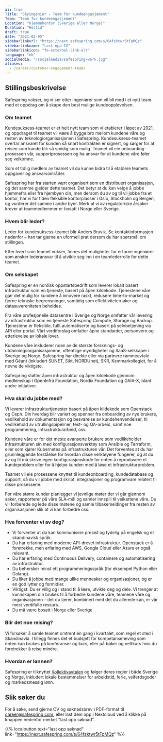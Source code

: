 ```yaml
---
ai: true
Title: "Skyingeniør - Team for kundeengasjement"
Team: "Team for kundeengasjement"
Location: "Hjemmekontor (Sverige eller Norge)"
Duration: "Heltid"
draft: true
date: "2021-02-05"
sidebarlinkurl: "https://next.safespring.com/s/64fzktwr5tFpMQz"
sidebarlinkname: "Last opp CV"
sidebarlinkicon: "fa-external-link-alt"
language: "nb"
socialmedia: "/socialmedia/safespring-work.jpg"
aliases:
  - /career/customer-engagement-team/
---
```

## Stillingsbeskrivelse

Safespring vokser, og vi ser etter ingeniører som vil bli med i et nytt team med et oppdrag om å skape den best mulige kundeopplevelsen.

### Om teamet

Kundesuksess-teamet er et helt nytt team som vi etablerer i løpet av 2021, og oppdraget til teamet vil være å bygge bro mellom kundene våre og resten av teknologiorganisasjonen i Safespring. Kundesuksess-teamet overtar ansvaret for kunden så snart kontrakten er signert, og sørger for at reisen som kunde blir så smidig som mulig. Teamet vil eie onboarding-prosessen vår, supportprosessen og ha ansvar for at kundene våre føler seg velkomne.

Som et tidlig medlem av teamet vil du kunne bidra til å etablere teamets oppgaver og ansvarsområder.

Safespring har fra starten vært organisert som en distribuert organisasjon, og det samme gjelder dette teamet. Det betyr at du kan velge å jobbe hjemmefra eller fra hjembyen din, men dersom du av og til vil jobbe fra et kontor, har vi for tiden fleksible kontorplasser i Oslo, Stockholm og Bergen, og vurderer det samme i andre byer. Merk at vi av regulatoriske årsaker krever at teammedlemmer er bosatt i Norge eller Sverige.

### Hvem blir leder?

Leder for kundesuksess-teamet blir Anders Bruvik. Se kontaktinformasjon nedenfor – han tar gjerne en uformell prat dersom du har spørsmål om stillingen.

Etter hvert som teamet vokser, finnes det muligheter for erfarne ingeniører som ønsker lederansvar til å utvikle seg inn i en teamlederrolle for dette teamet.

### Om selskapet

Safespring er en nordisk oppstartsbedrift som leverer lokalt basert infrastruktur som en tjeneste, basert på åpen kildekode. Tjenestene våre gjør det mulig for kundene å innovere raskt, redusere time-to-market og fjerne tekniske begrensninger, samtidig som effektiviteten øker og datasuvereniteten beholdes.

Fra våre profesjonelle datasentre i Sverige og Norge omfatter vår levering av infrastruktur som en tjeneste Safespring Compute, Storage og Backup. Tjenestene er fleksible, fullt automatiserte og basert på selvbetjening via API eller portal. Vårt verdiforslag omfatter åpne standarder, personvern og etterlevelse av lokale lover.

Kundene våre inkluderer noen av de største forsknings- og utdanningsorganisasjonene, offentlige myndigheter og SaaS-selskaper i Sverige og Norge. Safespring har direkte eller via partnere rammeavtale med Géant (inkludert SUNET, Sikt, NORDUnet), SKR, Kammarkollegiet, for å nevne de viktigste.

Safespring støtter åpen infrastruktur og åpen kildekode gjennom medlemskap i OpenInfra Foundation, Nordix Foundation og GAIA-X, blant andre initiativer.

### Hva skal du jobbe med?

Vi leverer infrastrukturtjenester basert på åpen kildekode som Openstack og Ceph. Din hverdag blir variert og spenner fra onboarding av nye brukere, vedlikehold av dokumentasjon og besvarelse av kundehenvendelser, til vedlikehold av utrullingspipeliner, test- og QA-arbeid, samt noe programmering, infrastrukturarbeid, osv.

Kundene våre er for det meste avanserte brukere som vedlikeholder infrastrukturen sin med konfigurasjonsverktøy som Ansible og Terraform, eller som kjører Kubernetes på infrastrukturen vår. Det forventes at du har grunnleggende forståelse for hvordan disse verktøyene fungerer, og at du av og til må skrive egen konfigurasjonskode for enten å reprodusere et kundeproblem eller for å hjelpe kunden med å løse et infrastrukturproblem.

Teamet vil eie prosessene knyttet til kundeonboarding, kundedatabase og support, så du vil jobbe med skript, integrasjoner og programvare relatert til disse prosessene.

For våre større kunder planlegger vi jevnlige møter der vi går gjennom saker, rapporterer på våre SLA-mål og samler innspill til veikartene våre. Du vil forberede og lede disse møtene og samle tilbakemeldinger fra resten av organisasjonen slik at vi kan forbedre oss.

### Hva forventer vi av deg?

- Vi forventer at du kan kommunisere presist og tydelig på engelsk og et skandinavisk språk.
- Du har erfaring med moderne API-drevet infrastruktur. Openstack er å foretrekke, men erfaring med AWS, Google Cloud eller Azure er også relevant.
- Du har erfaring med Continuous Delivery, containere og automatisering av infrastruktur.
- Du behersker minst ett programmeringsspråk (for eksempel Python eller Golang).
- Du liker å jobbe med mange ulike mennesker og organisasjoner, og er en god lytter og formidler.
- Viktigst: Du er villig og i stand til å lære, utvikle deg og dele. Vi trenger at kunnskapen din brukes til å forbedre kundene våre, teamene våre og organisasjonen – det du lærer, kombinert med det du allerede kan, er vår mest verdifulle ressurs.
- Du må være bosatt i Norge eller Sverige

### Blir det noe reising?

Vi forsøker å samle teamet omtrent én gang i kvartalet, som regel et sted i Skandinavia. I tillegg finnes det et budsjett for kompetanseheving som enten kan brukes på konferanser og kurs, eller på bøker og nettkurs hvis du foretrekker å reise mindre.

### Hvordan er lønnen?

Safespring er tilknyttet [Kollektivavtalen](https://www.itot.se/) og følger deres regler i både Sverige og Norge, inkludert lokale bestemmelser for arbeidstid, ferie, velferdsgoder og markedsmessig lønn.

<div id="down"></div>

## Slik søker du

For å søke, send gjerne CV og søknadsbrev i PDF-format til [career@safespring.com](mailto:career@safespring.com), eller last dem opp i Nextcloud ved å klikke på knappen nedenfor merket "last opp søknad".

{{% localbutton text="last opp søknad" link="https://next.safespring.com/s/64fzktwr5tFpMQz" %}}